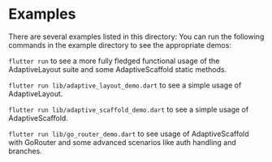 # Examples

There are several examples listed in this directory:
You can run the following commands in the example directory to see the appropriate demos:

`flutter run` to see a more fully fledged functional usage of the AdaptiveLayout suite and some AdaptiveScaffold static methods.

`flutter run lib/adaptive_layout_demo.dart` to see a simple usage of AdaptiveLayout.

`flutter run lib/adaptive_scaffold_demo.dart` to see a simple usage of AdaptiveScaffold.

`flutter run lib/go_router_demo.dart` to see usage of AdaptiveScaffold with GoRouter and some advanced scenarios like auth handling and branches.
